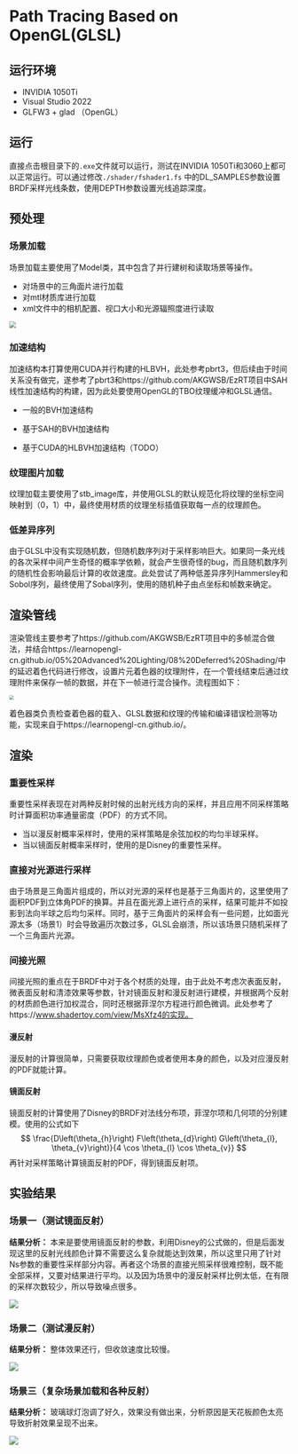# Path Tracing Based on OpenGL(GLSL)

## 运行环境

- INVIDIA 1050Ti
- Visual Studio 2022
- GLFW3 + glad （OpenGL）

## 运行

直接点击根目录下的`.exe`文件就可以运行，测试在INVIDIA 1050Ti和3060上都可以正常运行。可以通过修改`./shader/fshader1.fs` 中的DL_SAMPLES参数设置BRDF采样光线条数，使用DEPTH参数设置光线追踪深度。


## 预处理

### 场景加载

场景加载主要使用了Model类，其中包含了并行建树和读取场景等操作。

- 对场景中的三角面片进行加载
- 对mtl材质库进行加载
- xml文件中的相机配置、视口大小和光源辐照度进行读取

<img src="./img/Runtime.png" style="zoom:75%;" />

### 加速结构

加速结构本打算使用CUDA并行构建的HLBVH，此处参考pbrt3，但后续由于时间关系没有做完，遂参考了pbrt3和https://github.com/AKGWSB/EzRT项目中SAH线性加速结构的构建，因为此处要使用OpenGL的TBO纹理缓冲和GLSL通信。

- 一般的BVH加速结构

- 基于SAH的BVH加速结构

- 基于CUDA的HLBVH加速结构（TODO）

### 纹理图片加载

纹理加载主要使用了stb_image库，并使用GLSL的默认规范化将纹理的坐标空间映射到（0，1）中，最终使用材质的纹理坐标插值获取每一点的纹理颜色。

### 低差异序列

由于GLSL中没有实现随机数，但随机数序列对于采样影响巨大。如果同一条光线的各次采样中间产生奇怪的概率学依赖，就会产生很奇怪的bug，而且随机数序列的随机性会影响最后计算的收敛速度。此处尝试了两种低差异序列Hammersley和Sobol序列，最终使用了Sobal序列，使用的随机种子由点坐标和帧数来确定。

## 渲染管线

渲染管线主要参考了https://github.com/AKGWSB/EzRT项目中的多帧混合做法，并结合https://learnopengl-cn.github.io/05%20Advanced%20Lighting/08%20Deferred%20Shading/中的延迟着色代码进行修改，设置片元着色器的纹理附件，在一个管线结束后通过纹理附件来保存一帧的数据，并在下一帧进行混合操作。流程图如下：

<img src="./img/Pipeline.png" style="zoom:50%;" />

着色器类负责检查着色器的载入、GLSL数据和纹理的传输和编译错误检测等功能，实现来自于https://learnopengl-cn.github.io/。

## 渲染

### 重要性采样

重要性采样表现在对两种反射时候的出射光线方向的采样，并且应用不同采样策略时计算面积功率通量密度（PDF）的方式不同。

- 当以漫反射概率采样时，使用的采样策略是余弦加权的均匀半球采样。
- 当以镜面反射概率采样时，使用的是Disney的重要性采样。
### 直接对光源进行采样

由于场景是三角面片组成的，所以对光源的采样也是基于三角面片的，这里使用了面积PDF到立体角PDF的换算。并且在面光源上进行点的采样，结果可能并不如投影到法向半球之后均匀采样。同时，基于三角面片的采样会有一些问题，比如面光源太多（场景1）时会导致遍历次数过多，GLSL会崩溃，所以该场景只随机采样了一个三角面片光源。

### 间接光照

间接光照的重点在于BRDF中对于各个材质的处理，由于此处不考虑次表面反射，微表面反射和清漆效果等参数，针对镜面反射和漫反射进行建模，并根据两个反射的材质颜色进行加权混合，同时还根据菲涅尔方程进行颜色微调。此处参考了https://www.shadertoy.com/view/MsXfz4的实现。

#### 漫反射

漫反射的计算很简单，只需要获取纹理颜色或者使用本身的颜色，以及对应漫反射的PDF就能计算。

#### 镜面反射

镜面反射的计算使用了Disney的BRDF对法线分布项，菲涅尔项和几何项的分别建模。使用的公式如下
$$
\frac{D\left(\theta_{h}\right) F\left(\theta_{d}\right) G\left(\theta_{l}, \theta_{v}\right)}{4 \cos \theta_{l} \cos \theta_{v}}
$$
再针对采样策略计算镜面反射的PDF，得到镜面反射项。

## 实验结果

### 场景一（测试镜面反射）

**结果分析：** 本来是要使用镜面反射的参数，利用Disney的公式做的，但是后面发现这里的反射光线颜色计算不需要这么复杂就能达到效果，所以这里只用了针对Ns参数的重要性采样部分内容。再者这个场景的直接光照采样很难控制，既不能全部采样，又要对结果进行平均。以及因为场景中的漫反射采样比例太低，在有限的采样次数较少，所以导致噪点很多。

![](./img/veach-mis_frame1000.png)

### 场景二（测试漫反射）

**结果分析：** 整体效果还行，但收敛速度比较慢。

![](./img/cornell-box_frame800.png)

### 场景三（复杂场景加载和各种反射）

**结果分析：** 玻璃球灯泡调了好久，效果没有做出来，分析原因是天花板颜色太亮导致折射效果呈现不出来。

![](./img/bedroom_frame400.png)